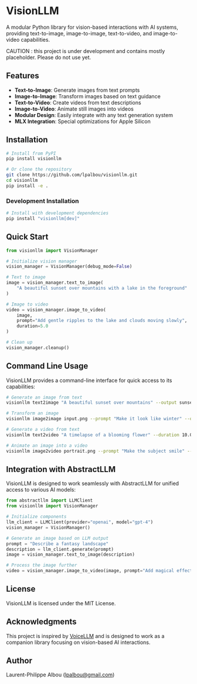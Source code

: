 # VisionLLM

A modular Python library for vision-based interactions with AI systems, providing text-to-image, image-to-image, text-to-video, and image-to-video capabilities.

CAUTION : this project is under development and contains mostly placeholder. Please do not use yet.

## Features

* **Text-to-Image**: Generate images from text prompts
* **Image-to-Image**: Transform images based on text guidance
* **Text-to-Video**: Create videos from text descriptions
* **Image-to-Video**: Animate still images into videos
* **Modular Design**: Easily integrate with any text generation system
* **MLX Integration**: Special optimizations for Apple Silicon

## Installation

```bash
# Install from PyPI
pip install visionllm

# Or clone the repository
git clone https://github.com/lpalbou/visionllm.git
cd visionllm
pip install -e .
```

### Development Installation

```bash
# Install with development dependencies
pip install "visionllm[dev]"
```

## Quick Start

```python
from visionllm import VisionManager

# Initialize vision manager
vision_manager = VisionManager(debug_mode=False)

# Text to image
image = vision_manager.text_to_image(
    "A beautiful sunset over mountains with a lake in the foreground"
)

# Image to video
video = vision_manager.image_to_video(
    image, 
    prompt="Add gentle ripples to the lake and clouds moving slowly",
    duration=5.0
)

# Clean up
vision_manager.cleanup()
```

## Command Line Usage

VisionLLM provides a command-line interface for quick access to its capabilities:

```bash
# Generate an image from text
visionllm text2image "A beautiful sunset over mountains" --output sunset.png

# Transform an image
visionllm image2image input.png --prompt "Make it look like winter" --output winter.png

# Generate a video from text
visionllm text2video "A timelapse of a blooming flower" --duration 10.0 --output flower.mp4

# Animate an image into a video
visionllm image2video portrait.png --prompt "Make the subject smile" --output smile.mp4
```

## Integration with AbstractLLM

VisionLLM is designed to work seamlessly with AbstractLLM for unified access to various AI models:

```python
from abstractllm import LLMClient
from visionllm import VisionManager

# Initialize components
llm_client = LLMClient(provider="openai", model="gpt-4")
vision_manager = VisionManager()

# Generate an image based on LLM output
prompt = "Describe a fantasy landscape"
description = llm_client.generate(prompt)
image = vision_manager.text_to_image(description)

# Process the image further
video = vision_manager.image_to_video(image, prompt="Add magical effects")
```

## License

VisionLLM is licensed under the MIT License.

## Acknowledgments

This project is inspired by [VoiceLLM](https://github.com/lpalbou/VoiceLLM) and is designed to work as a companion library focusing on vision-based AI interactions.

## Author

Laurent-Philippe Albou (lpalbou@gmail.com) 